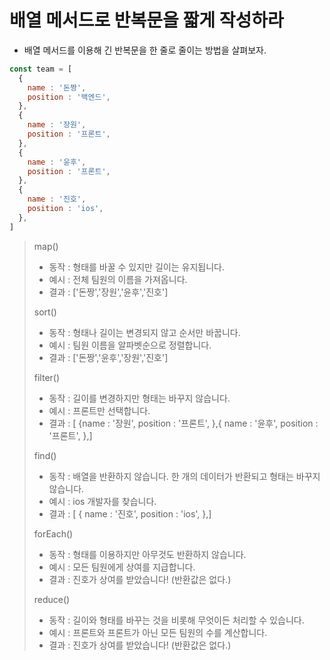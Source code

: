 # 배열 메서드로 반복문을 짧게 작성하라
* 배열 메서드를 이용해 긴 반복문을 한 줄로 줄이는 방법을 살펴보자.
  
```js
const team = [
  {
    name : '돈짱',
    position : '백엔드',
  },
  {
    name : '장원',
    position : '프론트',
  },
  {
    name : '윤후',
    position : '프론트',
  },
  {
    name : '진호',
    position : 'ios',
  },
]
```

> map()
> - 동작 : 형태를 바꿀 수 있지만 길이는 유지됩니다.
> - 예시 : 전체 팀원의 이름을 가져옵니다.
> - 결과 : ['돈짱','장원','윤후','진호']
>
> sort()
> - 동작 : 형태나 길이는 변경되지 않고 순서만 바꿉니다.
> - 예시 : 팀원 이름을 알파벳순으로 정렬합니다.
> - 결과 : ['돈짱','윤후','장원','진호']
> 
> filter()
> - 동작 : 길이를 변경하지만 형태는 바꾸지 않습니다.
> - 예시 : 프론트만 선택합니다.
> - 결과 : [ {name : '장원', position : '프론트', },{ name : '윤후', position : '프론트', },]
> 
> find()
> - 동작 : 배열을 반환하지 않습니다. 한 개의 데이터가 반환되고 형태는 바꾸지 않습니다.
> - 예시 : ios 개발자를 찾습니다.
> - 결과 : [ {
    name : '진호',
    position : 'ios',
  },]
>
> forEach()
> - 동작 : 형태를 이용하지만 아무것도 반환하지 않습니다.
> - 예시 : 모든 팀원에게 상여를 지급합니다.
> - 결과 : 진호가 상여를 받았습니다! (반환값은 없다.)
> 
> reduce()
> - 동작 : 길이와 형태를 바꾸는 것을 비롯해 무엇이든 처리할 수 있습니다.
> - 예시 : 프론트와 프론트가 아닌 모든 팀원의 수를 계산합니다.
> - 결과 : 진호가 상여를 받았습니다! (반환값은 없다.)


